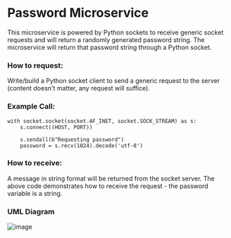# Password Microservice

This microservice is powered by Python sockets to receive generic socket requests and will return a randomly generated password string.
The microservice will return that password string through a Python socket.

### How to request:
Write/build a Python socket client to send a generic request to the server (content doesn't matter, any request will suffice).

### Example Call:
```
with socket.socket(socket.AF_INET, socket.SOCK_STREAM) as s:
    s.connect((HOST, PORT))

    s.sendall(b"Requesting password")
    password = s.recv(1024).decode('utf-8')
```

### How to receive:
A message in string format will be returned from the socket server. The above code demonstrates how to receive the request - the password variable is a string.

### UML Diagram
![image](https://github.com/jckim014/cs361/assets/76502137/6e862e07-4b9e-468a-bf4e-439e3ab350b7)

